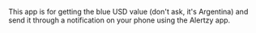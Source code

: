 This app is for getting the blue USD value (don't ask, it's Argentina) and send it through a notification on your phone using the Alertzy app.
